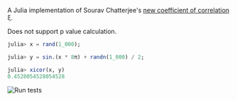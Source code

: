 A Julia implementation of Sourav Chatterjee's [new coefficient of correlation](https://arxiv.org/abs/1909.10140) ξ.

Does not support p value calculation.

```julia
julia> x = rand(1_000);

julia> y = sin.(x * 8π) + randn(1_000) / 2;

julia> xicor(x, y)
0.4528054528054528
```

![Run tests](https://github.com/kbrose/XiCor.jl/actions/workflows/test.yml/badge.svg)
